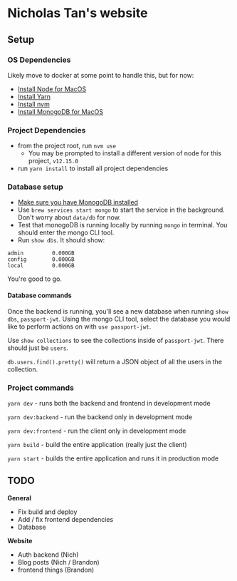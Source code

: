 # Nicholas Tan's website

## Setup

### OS Dependencies

Likely move to docker at some point to handle this, but for now:

- [Install Node for MacOS](https://nodejs.org/en/download/)
- [Install Yarn](https://classic.yarnpkg.com/en/docs/install/#mac-stable)
- [Install nvm](https://github.com/nvm-sh/nvm)
- [Install MonogoDB for MacOS](https://docs.mongodb.com/manual/tutorial/install-mongodb-on-os-x/)

### Project Dependencies

- from the project root, run `nvm use`
  - You may be prompted to install a different version of node for this project, `v12.15.0`
- run `yarn install` to install all project dependencies

### Database setup

- [Make sure you have MonogoDB installed](https://docs.mongodb.com/manual/tutorial/install-mongodb-on-os-x/)
- Use `brew services start mongo` to start the service in the background. Don't worry about `data/db` for now.
- Test that monogoDB is running locally by running `mongo` in terminal. You should enter the mongo CLI tool.
- Run `show dbs`. It should show:

```
admin         0.000GB
config        0.000GB
local         0.000GB
```

You're good to go.

#### Database commands

Once the backend is running, you'll see a new database when running `show dbs`, `passport-jwt`. Using the mongo CLI tool,
select the database you would like to perform actions on with `use passport-jwt`.

Use `show collections` to see the collections inside of `passport-jwt`. There should just be `users`.

`db.users.find().pretty()` will return a JSON object of all the users in the collection.

### Project commands

`yarn dev` - runs both the backend and frontend in development mode

`yarn dev:backend` - run the backend only in development mode

`yarn dev:frontend` - run the client only in development mode

`yarn build` - build the entire application (really just the client)

`yarn start` - builds the entire application and runs it in production mode

## TODO

**General**

- Fix build and deploy
- Add / fix frontend dependencies
- Database

**Website**

- Auth backend (Nich)
- Blog posts (Nich / Brandon)
- frontend things (Brandon)

